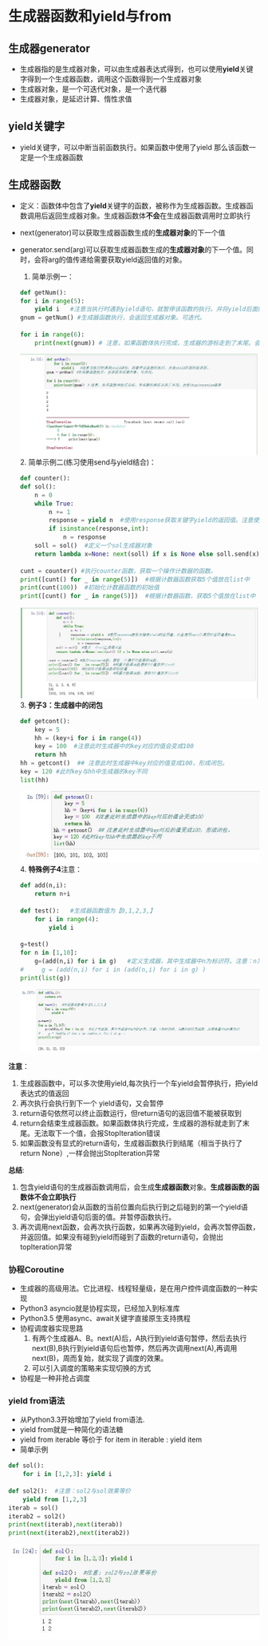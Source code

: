 # 生成器函数和yield与from

## 生成器generator

* 生成器指的是生成器对象，可以由生成器表达式得到，也可以使用**yield**关键字得到一个生成器函数，调用这个函数得到一个生成器对象
* 生成器对象，是一个可迭代对象，是一个迭代器
* 生成器对象，是延迟计算、惰性求值

## yield关键字

* yield关键字，可以中断当前函数执行。如果函数中使用了yield 那么该函数一定是一个生成器函数

## 生成器函数

* 定义：函数体中包含了**yield**关键字的函数，被称作为生成器函数。生成器函数调用后返回生成器对象。生成器函数体**不会**在生成器函数调用时立即执行
* next(generator)可以获取生成器函数生成的**生成器对象**的下一个值
* generator.send(arg)可以获取生成器函数生成的**生成器对象**的下一个值。同时，会将arg的值传递给需要获取yield返回值的对象。
    1. 简单示例一：

    ````python
    def getNum():
    for i in range(5):
        yield i   #注意当执行时遇到yield语句，就暂停该函数的执行。并将yield后面的值返回。
    gnum = getNum() #生成器函数执行，会返回生成器对象。可迭代。

    for i in range(6):
        print(next(gnum)) # 注意，如果函数体执行完成，生成器的游标走到了末尾。会报StopIteration错误
    ````  

    ![yield001](https://raw.githubusercontent.com/1263351411/xdd.github.io/master/img/yield001.jpg)  
    2. 简单示例二(练习使用send与yield结合)：

    ````python
    def counter():
    def sol():
        n = 0
        while True:
            n += 1
            response = yield n  #使用response获取关键字yield的返回值。注意使用next()调用时返回值是None
            if isinstance(response,int):
                n = response
        soll = sol()  #定义一个sol生成器对象
        return lambda x=None: next(soll) if x is None else soll.send(x)

    cunt = counter() #执行counter函数，获取一个操作计数器的函数。
    print([cunt() for _ in range(5)])  #根据计数器函数获取5个值放在list中
    print(cunt(100))  #初始化计数器函数的初始值
    print([cunt() for _ in range(5)])  #根据计数器函数，获取5个值放在list中
    ````  

    ![yield002](https://raw.githubusercontent.com/1263351411/xdd.github.io/master/img/yield002.jpg)  
    3. **例子3：生成器中的闭包**

    ````python
    def getcont():
        key = 5
        hh = (key+i for i in range(4))
        key = 100  #注意此时生成器中的key对应的值会变成100
        return hh
    hh = getcont()  ## 注意此时生成器中key对应的值变成100，形成闭包。
    key = 120 #此时key与hh中生成器的key不同
    list(hh)
    ````  

    ![yield005](https://raw.githubusercontent.com/1263351411/xdd.github.io/master/img/yield005.jpg)  
    4. **特殊例子4**注意：  

    ````python
    def add(n,i):
        return n+i

    def test():   #生成器函数值为【0,1,2,3,】
        for i in range(4):
            yield i

    g=test()
    for n in [1,10]:
        g=(add(n,i) for i in g)   #定义生成器，其中生成器中n为标识符。注意：n为标识符，当循环执行完成后，局部变量中n的值为10
    #     g = (add(n,i) for i in (add(n,i) for i in g) )
    print(list(g))
    ````

    ![yield004](https://raw.githubusercontent.com/1263351411/xdd.github.io/master/img/yield004.jpg)  

**注意**：  

1. 生成器函数中，可以多次使用yield,每次执行一个车yield会暂停执行，把yield表达式的值返回
2. 再次执行会执行到下一个 yield语句，又会暂停
3. return语句依然可以终止函数运行，但return语句的返回值不能被获取到
4. return会结束生成器函数。如果函数体执行完成，生成器的游标就走到了末尾。无法取下一个值，会报StopIteration错误
5. 如果函数没有显式的return语句，生成器函数执行到结尾（相当于执行了return None）,一样会抛出StopIteration异常

**总结**:  

1. 包含yield语句的生成器函数调用后，会生成**生成器函数**对象。**生成器函数的函数体不会立即执行**
2. next(generator)会从函数的当前位置向后执行到之后碰到的第一个yield语句，会弹出yield语句后面的值。并暂停函数执行。
3. 再次调用next函数，会再次执行函数，如果再次碰到yield，会再次暂停函数，并返回值。如果没有碰到yield而碰到了函数的return语句，会抛出topIteration异常

### 协程Coroutine

* 生成器的高级用法。它比进程、线程轻量级，是在用户控件调度函数的一种实现
* Python3 asyncio就是协程实现，已经加入到标准库
* Python3.5 使用async、await关键字直接原生支持携程
* 协程调度器实现思路  
    1. 有两个生成器A、B。next(A)后，A执行到yield语句暂停，然后去执行next(B),B执行到yield语句后也暂停，然后再次调用next(A),再调用next(B)，周而复始，就实现了调度的效果。
    2. 可以引入调度的策略来实现切换的方式
* 协程是一种非抢占调度

### yield from语法

* 从Python3.3开始增加了yield from语法.
* yield from就是一种简化的语法糖
* yield from iterable 等价于 for item in iterable : yield item
* 简单示例

````python
def sol():
    for i in [1,2,3]: yield i

def sol2():  #注意：sol2与sol效果等价
    yield from [1,2,3]
iterab = sol()
iterab2 = sol2()
print(next(iterab),next(iterab))
print(next(iterab2),next(iterab2))
````  

![yield003](https://raw.githubusercontent.com/1263351411/xdd.github.io/master/img/yield003.jpg) 
